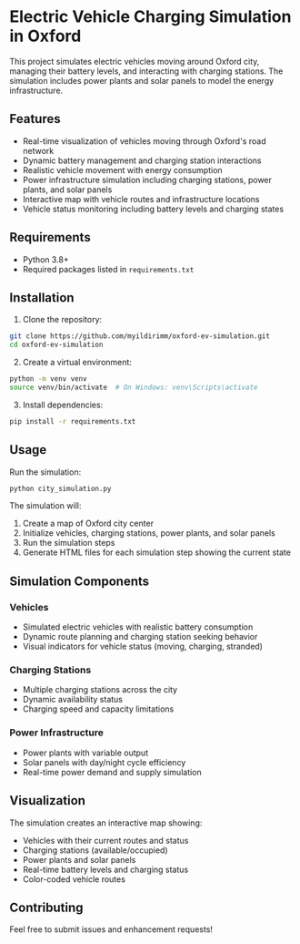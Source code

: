 # Electric Vehicle Charging Simulation in Oxford

This project simulates electric vehicles moving around Oxford city, managing their battery levels, and interacting with charging stations. The simulation includes power plants and solar panels to model the energy infrastructure.

## Features

- Real-time visualization of vehicles moving through Oxford's road network
- Dynamic battery management and charging station interactions
- Realistic vehicle movement with energy consumption
- Power infrastructure simulation including charging stations, power plants, and solar panels
- Interactive map with vehicle routes and infrastructure locations
- Vehicle status monitoring including battery levels and charging states

## Requirements

- Python 3.8+
- Required packages listed in `requirements.txt`

## Installation

1. Clone the repository:
```bash
git clone https://github.com/myildirimm/oxford-ev-simulation.git
cd oxford-ev-simulation
```

2. Create a virtual environment:
```bash
python -m venv venv
source venv/bin/activate  # On Windows: venv\Scripts\activate
```

3. Install dependencies:
```bash
pip install -r requirements.txt
```

## Usage

Run the simulation:
```bash
python city_simulation.py
```

The simulation will:
1. Create a map of Oxford city center
2. Initialize vehicles, charging stations, power plants, and solar panels
3. Run the simulation steps
4. Generate HTML files for each simulation step showing the current state

## Simulation Components

### Vehicles
- Simulated electric vehicles with realistic battery consumption
- Dynamic route planning and charging station seeking behavior
- Visual indicators for vehicle status (moving, charging, stranded)

### Charging Stations
- Multiple charging stations across the city
- Dynamic availability status
- Charging speed and capacity limitations

### Power Infrastructure
- Power plants with variable output
- Solar panels with day/night cycle efficiency
- Real-time power demand and supply simulation

## Visualization

The simulation creates an interactive map showing:
- Vehicles with their current routes and status
- Charging stations (available/occupied)
- Power plants and solar panels
- Real-time battery levels and charging status
- Color-coded vehicle routes

## Contributing

Feel free to submit issues and enhancement requests! 
